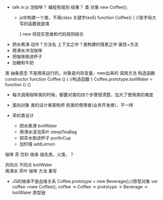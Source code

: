 - talk in js
  泡咖啡？ 
  编程有规则
  结果？
  类 对象
  new Coffee();
  - js中构建一个类，不用class 关键字(es5)
    function Coffee() { //首字母大写的函数就是类

    }
    new  将现实思维和代码规则结合 
- 把水煮沸 动作？方法名 上下文之中？类构建的情景之中 属性+方法
- 用沸水冲泡咖啡
- 把咖啡倒进杯子
- 加糖和牛奶

类 抽象感念 不是用来运行的，对象是内存变量，new出来的
调用方法 构造函数 constructor
function Coffee () {
    //构造函数
}
Coffee.prototype.boilWater = function () {} 
- 每次调用咖啡类的时候，都要对类的四个步骤很清楚，加大了使用类的难度
- 面向对象
  类的设计者架构师 和类的使用者(业务开发者)，不一样

- 茶的类设计
  - 把水煮沸 boilWater
  - 用沸水浸泡茶叶 steepTeaBag
  - 把茶水倒进杯子 portInCup
  - 加柠檬 addLemon

咖啡 茶 饮料  继承
祖先类，父类，？

  共同点  不同点
  boilWater  
  用沸水 茶叶 咖啡
  方法 重写

- JS的继承不是血缘关系
  Coffee.prototype = new Beverage();//原型对象
  var coffee =new Coffee();
  coffee -> Coffee -> prototype -> Beverage -> boilWater 原型链
